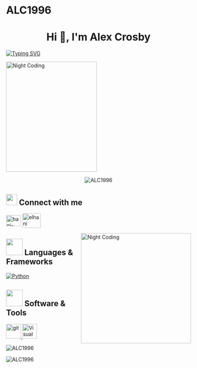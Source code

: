 # ALC1996
 
<h1 align="center">Hi 👋, I'm Alex Crosby</h1>

[![Typing SVG](https://readme-typing-svg.herokuapp.com?size=18&center=true&vCenter=true&width=420&lines=A+software+engineer+with+true+passion)](https://git.io/typing-svg)

<img alt="Night Coding" src="https://cdn270.picsart.com/e77267ce-7d8b-43bc-867f-894beb2fd48a/445357923044201.gif" width=70% height="300px" align="center"/>


<p align="center"> <img src="https://komarev.com/ghpvc/?username=ALC1996&label=Profile%20views&color=0e75b6&style=flat" alt="ALC1996" /> </p>


## <img src="https://media.giphy.com/media/iY8CRBdQXODJSCERIr/giphy.gif" width="30px"> Connect with me
<p align="left">
 <a href="https://www.linkedin.com/in/alex-crosby-21b1282a4/" target="blank"><img align="center" src="https://raw.githubusercontent.com/rahuldkjain/github-profile-readme-generator/master/src/images/icons/Social/linked-in-alt.svg" alt="hani-fares-072bb5a4/" height="30" width="40" /></a>
  <a href="mailto:alexcrosbywork@hotmail.com" target="blank"><img align="center" src="https://www.freepnglogos.com/uploads/email-png/email-western-libraries-12.png" alt="elhani" height="40" width="50" /></a>
</p>

<img alt="Night Coding" src="https://media.giphy.com/media/juua9i2c2fA0AIp2iq/giphy.gif" width="300px" height="300px" align="right"/>

## <img src="https://media.giphy.com/media/HwBlFQZFcAoUcPHZdX/giphy.gif" width="45px"> Languages & Frameworks

<a href="https://www.python.org/"><img alt="Python" src="https://img.shields.io/badge/Python-14354C.svg?logo=python&logoColor=blue&color=yellow"></a>


## <img src="https://media.giphy.com/media/iDaCeaKrHhUI1I8e2b/giphy.gif" width="45px"> Software & Tools
   <a href="https://git-scm.com/" target="_blank" rel="noreferrer"> <img src="https://media.giphy.com/media/kH1DBkPNyZPOk0BxrM/giphy.gif" alt="git" width="40" height="40"/> </a> 
  <a href="https://code.visualstudio.com" target="_blank" rel="noreferrer"> <img src="https://media.giphy.com/media/v1.Y2lkPTc5MGI3NjExbTg1emo3M2h6MWdwaWgzcDBiMHQzOW5yM2ZjdmtpZWJucjBxeGQ0YiZlcD12MV9pbnRlcm5hbF9naWZfYnlfaWQmY3Q9Zw/SS8CV2rQdlYNLtBCiF/giphy.gif" alt="Visual studio code" width="40" height="40"/> </a> 


<p><img src="https://github-readme-stats.vercel.app/api/top-langs?username=ALC1996&show_icons=true&theme=dark&locale=en&layout=compact" alt="ALC1996" align=center/></p>


<p><img src="https://github-readme-stats.vercel.app/api?username=ALC1996&show_icons=true&theme=dark&locale=en" alt="ALC1996" align=center/></p>
